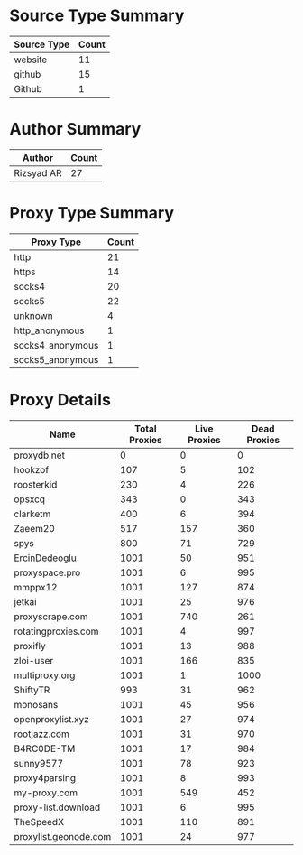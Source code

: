 # Source Type Summary

| Source Type | Count |
|-------------|-------|
| website | 11 |
| github | 15 |
| Github | 1 |


# Author Summary

| Author | Count |
|--------|-------|
| Rizsyad AR | 27 |


# Proxy Type Summary

| Proxy Type | Count |
|------------|-------|
| http | 21 |
| https | 14 |
| socks4 | 20 |
| socks5 | 22 |
| unknown | 4 |
| http_anonymous | 1 |
| socks4_anonymous | 1 |
| socks5_anonymous | 1 |


# Proxy Details

| Name | Total Proxies | Live Proxies | Dead Proxies |
|------|---------------|--------------|---------------|
| proxydb.net | 0 | 0 | 0 |
| hookzof | 107 | 5 | 102 |
| roosterkid | 230 | 4 | 226 |
| opsxcq | 343 | 0 | 343 |
| clarketm | 400 | 6 | 394 |
| Zaeem20 | 517 | 157 | 360 |
| spys | 800 | 71 | 729 |
| ErcinDedeoglu | 1001 | 50 | 951 |
| proxyspace.pro | 1001 | 6 | 995 |
| mmppx12 | 1001 | 127 | 874 |
| jetkai | 1001 | 25 | 976 |
| proxyscrape.com | 1001 | 740 | 261 |
| rotatingproxies.com | 1001 | 4 | 997 |
| proxifly | 1001 | 13 | 988 |
| zloi-user | 1001 | 166 | 835 |
| multiproxy.org | 1001 | 1 | 1000 |
| ShiftyTR | 993 | 31 | 962 |
| monosans | 1001 | 45 | 956 |
| openproxylist.xyz | 1001 | 27 | 974 |
| rootjazz.com | 1001 | 31 | 970 |
| B4RC0DE-TM | 1001 | 17 | 984 |
| sunny9577 | 1001 | 78 | 923 |
| proxy4parsing | 1001 | 8 | 993 |
| my-proxy.com | 1001 | 549 | 452 |
| proxy-list.download | 1001 | 6 | 995 |
| TheSpeedX | 1001 | 110 | 891 |
| proxylist.geonode.com | 1001 | 24 | 977 |
